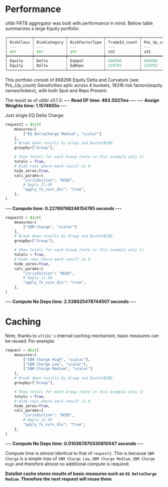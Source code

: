 # Performance

ultibi FRTB aggregator was built with performance in mind. Bellow table summarizes a large Equity portfolio:

```python
┌───────────┬──────────────┬────────────────┬───────────────┬──────────────┬─────────────────────┬─────────────────────┬─────────────────────────┐
│ RiskClass ┆ RiskCategory ┆ RiskFactorType ┆ TradeId_count ┆ PnL_Up_count ┆ BucketBCBS_n_unique ┆ RiskFactor_n_unique ┆ RiskFactorType_n_unique │
│ ---       ┆ ---          ┆ ---            ┆ ---           ┆ ---          ┆ ---                 ┆ ---                 ┆ ---                     │
│ str       ┆ str          ┆ str            ┆ u32           ┆ u32          ┆ u32                 ┆ u32                 ┆ u32                     │
╞═══════════╪══════════════╪════════════════╪═══════════════╪══════════════╪═════════════════════╪═════════════════════╪═════════════════════════╡
│ Equity    ┆ Delta        ┆ EqSpot         ┆ 648506        ┆ 648506       ┆ 4                   ┆ 18316               ┆ 1                       │
│ Equity    ┆ Delta        ┆ EqRepo         ┆ 219792        ┆ 219792       ┆ 3                   ┆ 18316               ┆ 1                       │
└───────────┴──────────────┴────────────────┴───────────────┴──────────────┴─────────────────────┴─────────────────────┴─────────────────────────┘
```

This portfolio consist of 868298 Equity Delta and Curvature (see PnL_Up_count) Sensitivities splic across 4 buckets, 18316 risk factors(equity names/tickers), with both Spot and Repo Present.

The result as of ultibi v0.1.3:
**--- Read DF time: 483.5027ms ---**
**--- Assign Weights time: 1.1574655s ---**

Just single EQ Delta Charge:

```python
request2 = dict(
    measures=[
        ["EQ DeltaCharge Medium", "scalar"]
    ],
    # Break down results by Group and BucketBCBS
    groupby=["Group"],

    # Show totals for each Group (note in this example only 1)
    totals = True,
    # Hide rows where each result is 0
    hide_zeros=True,
    calc_params={
        "jurisdiction": "BCBS",
        # Apply 21.98
        "apply_fx_curv_div": "true",
    },
)
```

**--- Compute time: 0.22789788246154785 seconds ---**

```python
request2 = dict(
    measures=[
        ["SBM Charge", "scalar"]
    ],
    # Break down results by Group and BucketBCBS
    groupby=["Group"],

    # Show totals for each Group (note in this example only 1)
    totals = True,
    # Hide rows where each result is 0
    hide_zeros=True,
    calc_params={
        "jurisdiction": "BCBS",
        # Apply 21.98
        "apply_fx_curv_div": "true",
    },
)
```

**--- Compute No Deps time: 2.538625478744507 seconds ---**

# Caching

Note, thanks to `ultibi's` internal caching mechanism, basic measures can be reused. For example:

```python
request = dict(
    measures=[
        ["SBM Charge High", "scalar"],
        ["SBM Charge Low", "scalar"],
        ["SBM Charge Medium", "scalar"]
    ],
    # Break down results by Group and BucketBCBS
    groupby=["Group"],

    # Show totals for each Group (note in this example only 1)
    totals = True,
    # Hide rows where each result is 0
    hide_zeros=True,
    calc_params={
        "jurisdiction": "BCBS",
        # Apply 21.98
        "apply_fx_curv_div": "true",
    },
)
```

**--- Compute No Deps time: 0.010367870330810547 seconds ---**

Compute time is almost identical to that of `request2`. This is because `SBM Charge` is a simple max of `SBM Charge Low`, `SBM Charge Medium`, `SBM Charge High` and therefore almost no additional compute is required.

**DataSet cache stores results of basic measures such as `EQ DeltaCharge Medium`. Therefore the next request will reuse them**.
